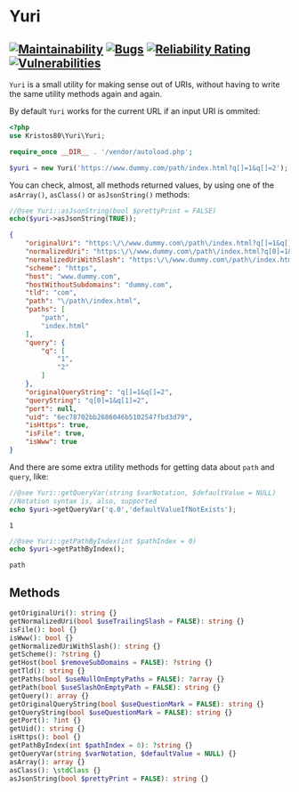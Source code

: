# Yuri
[![Maintainability](https://api.codeclimate.com/v1/badges/b2128d5ffa59e0d5265a/maintainability)](https://codeclimate.com/github/kristos80/yuri/maintainability)
[![Bugs](https://sonarcloud.io/api/project_badges/measure?project=kristos80_yuri&metric=bugs)](https://sonarcloud.io/dashboard?id=kristos80_yuri)
[![Reliability Rating](https://sonarcloud.io/api/project_badges/measure?project=kristos80_yuri&metric=reliability_rating)](https://sonarcloud.io/dashboard?id=kristos80_yuri)
[![Vulnerabilities](https://sonarcloud.io/api/project_badges/measure?project=kristos80_yuri&metric=vulnerabilities)](https://sonarcloud.io/dashboard?id=kristos80_yuri)
--
`Yuri` is a small utility for making sense out of URIs, without having to write the same utility methods again and again.

By default `Yuri` works for the current URL if an input URI is ommited:
```PHP
<?php
use Kristos80\Yuri\Yuri;

require_once __DIR__ . '/vendor/autoload.php';

$yuri = new Yuri('https://www.dummy.com/path/index.html?q[]=1&q[]=2');
```
You can check, almost, all methods returned values, by using one of the `asArray()`, `asClass()` or `asJsonString()` methods:

```PHP
//@see Yuri::asJsonString(bool $prettyPrint = FALSE)
echo($yuri->asJsonString(TRUE)); 
```
```JSON
{
    "originalUri": "https:\/\/www.dummy.com\/path\/index.html?q[]=1&q[]=2",
    "normalizedUri": "https:\/\/www.dummy.com\/path\/index.html?q[0]=1&q[1]=2",
    "normalizedUriWithSlash": "https:\/\/www.dummy.com\/path\/index.html?q[0]=1&q[1]=2",
    "scheme": "https",
    "host": "www.dummy.com",
    "hostWithoutSubdomains": "dummy.com",
    "tld": "com",
    "path": "\/path\/index.html",
    "paths": [
        "path",
        "index.html"
    ],
    "query": {
        "q": [
            "1",
            "2"
        ]
    },
    "originalQueryString": "q[]=1&q[]=2",
    "queryString": "q[0]=1&q[1]=2",
    "port": null,
    "uid": "6ec78702bb2686046b5102547fbd3d79",
    "isHttps": true,
    "isFile": true,
    "isWww": true
}
```
And there are some extra utility methods for getting data about `path` and `query`, like:
```PHP
//@see Yuri::getQueryVar(string $varNotation, $defaultValue = NULL)
//Notation syntax is, also, supported
echo $yuri->getQueryVar('q.0','defaultValueIfNotExists'); 
```
```
1
```
```PHP
//@see Yuri::getPathByIndex(int $pathIndex = 0)
echo $yuri->getPathByIndex();
```
```
path
```
Methods
--
```PHP
getOriginalUri(): string {}
getNormalizedUri(bool $useTrailingSlash = FALSE): string {}
isFile(): bool {}
isWww(): bool {}
getNormalizedUriWithSlash(): string {}
getScheme(): ?string {}
getHost(bool $removeSubDomains = FALSE): ?string {}
getTld(): string {}
getPaths(bool $useNullOnEmptyPaths = FALSE): ?array {}
getPath(bool $useSlashOnEmptyPath = FALSE): string {}
getQuery(): array {}
getOriginalQueryString(bool $useQuestionMark = FALSE): string {}
getQueryString(bool $useQuestionMark = FALSE): string {}
getPort(): ?int {}
getUid(): string {}
isHttps(): bool {}
getPathByIndex(int $pathIndex = 0): ?string {}
getQueryVar(string $varNotation, $defaultValue = NULL) {}
asArray(): array {}
asClass(): \stdClass {}
asJsonString(bool $prettyPrint = FALSE): string {}
```

